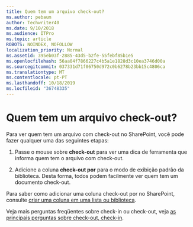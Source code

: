 ```yaml
---
title: Quem tem um arquivo check-out?
ms.author: pebaum
author: Techwriter40
ms.date: 9/10/2018
ms.audience: ITPro
ms.topic: article
ROBOTS: NOINDEX, NOFOLLOW
localization_priority: Normal
ms.assetid: 395eb03f-2885-43d5-b2fe-55febf85b1e5
ms.openlocfilehash: 56aa04f7866227c4b5a1e1828d3c10ea3746d00a
ms.sourcegitcommit: 037331d71f06750d972c0b6278b23bb15c4806ca
ms.translationtype: MT
ms.contentlocale: pt-PT
ms.lasthandoff: 10/18/2019
ms.locfileid: "36748335"
---
```

# <a name="who-has-a-file-checked-out"></a>Quem tem um arquivo check-out?

Para ver quem tem um arquivo com check-out no SharePoint, você pode fazer qualquer uma das seguintes etapas:
  
1. Passe o mouse sobre **check-out** para ver uma dica de ferramenta que informa quem tem o arquivo com check-out. 
    
2. Adicione a coluna **check-out por** para o modo de exibição padrão da biblioteca. Desta forma, todos podem facilmente ver quem tem um documento check-out. 
    
Para saber como adicionar uma coluna check-out por no SharePoint, consulte [criar uma coluna em uma lista ou biblioteca](https://go.microsoft.com/fwlink/?linkid=2019591). 
  
Veja mais perguntas freqüentes sobre check-in ou check-out, veja [as principais perguntas sobre check-out, check-in](https://go.microsoft.com/fwlink/?linkid=2018786).
  

